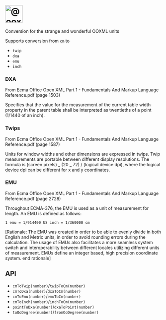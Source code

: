 # <img alt="@ooxml-tools/units" height="56" src="https://github.com/user-attachments/assets/af25018f-79a1-46f4-8ea6-6c572278d4ae" />

Conversion for the strange and wonderful OOXML units

Supports conversion from `cm` to

- `twip`
- `dxa`
- `emu`
- `inch`

### DXA

From Ecma Office Open XML Part 1 - Fundamentals And Markup Language Reference.pdf (page 1503)

Specifies that the value for the measurement of the current table width property in the parent table shall be interpreted as twentieths of a point (1/1440 of an inch).

### Twips

From Ecma Office Open XML Part 1 - Fundamentals And Markup Language Reference.pdf (page 1587)

Units for window widths and other dimensions are expressed in twips. Twip measurements are portable between different display resolutions. The formula is (screen pixels) _ (20 _ 72) / (logical device dpi), where the logical device dpi can be different for x and y coordinates.

### EMU

From Ecma Office Open XML Part 1 - Fundamentals And Markup Language Reference.pdf (page 2728)

Throughout ECMA-376, the EMU is used as a unit of measurement for length. An EMU is defined as follows:

```
1 emu = 1/914400 US inch = 1/360000 cm
```

[Rationale: The EMU was created in order to be able to evenly divide in both English and Metric units, in order to avoid rounding errors during the calculation. The usage of EMUs also facilitates a more seamless system switch and interoperability between different locales utilizing different units of measurement. EMUs define an integer based, high precision coordinate system. end rationale]


## API

- `cmToTwip(number)`/`twipToCm(number)`
- `cmToDxa(number)`/`dxaToCm(number)`
- `cmToEmu(number)`/`emuToCm(number)`
- `cmToInch(number)`/`inchToCm(number)`
- `pointToDxa(number)`/`dxaToPoint(number)`
- `toOoDegree(number)`/`fromOoDegree(number)`
